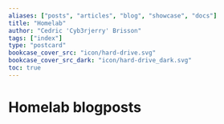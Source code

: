 ```yaml
---
aliases: ["posts", "articles", "blog", "showcase", "docs"]
title: "Homelab"
author: "Cedric 'Cyb3rjerry' Brisson"
tags: ["index"]
type: "postcard"
bookcase_cover_src: "icon/hard-drive.svg"
bookcase_cover_src_dark: "icon/hard-drive_dark.svg"
toc: true
---
```


# Homelab blogposts

